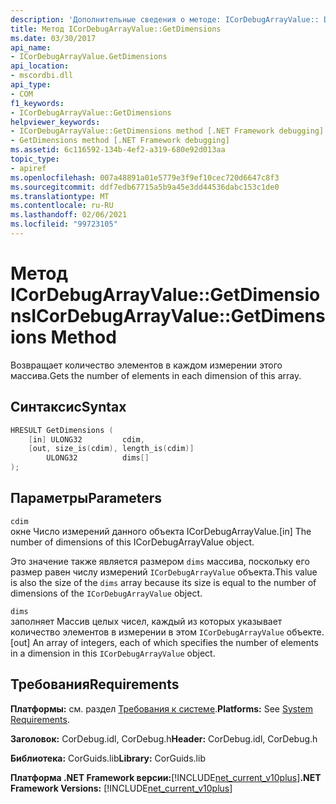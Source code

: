 ```yaml
---
description: 'Дополнительные сведения о методе: ICorDebugArrayValue:: Dimension'
title: Метод ICorDebugArrayValue::GetDimensions
ms.date: 03/30/2017
api_name:
- ICorDebugArrayValue.GetDimensions
api_location:
- mscordbi.dll
api_type:
- COM
f1_keywords:
- ICorDebugArrayValue::GetDimensions
helpviewer_keywords:
- ICorDebugArrayValue::GetDimensions method [.NET Framework debugging]
- GetDimensions method [.NET Framework debugging]
ms.assetid: 6c116592-134b-4ef2-a319-680e92d013aa
topic_type:
- apiref
ms.openlocfilehash: 007a48891a01e5779e3f9ef10cec720d6647c8f3
ms.sourcegitcommit: ddf7edb67715a5b9a45e3dd44536dabc153c1de0
ms.translationtype: MT
ms.contentlocale: ru-RU
ms.lasthandoff: 02/06/2021
ms.locfileid: "99723105"
---
```

# <a name="icordebugarrayvaluegetdimensions-method"></a><span data-ttu-id="3a422-103">Метод ICorDebugArrayValue::GetDimensions</span><span class="sxs-lookup"><span data-stu-id="3a422-103">ICorDebugArrayValue::GetDimensions Method</span></span>

<span data-ttu-id="3a422-104">Возвращает количество элементов в каждом измерении этого массива.</span><span class="sxs-lookup"><span data-stu-id="3a422-104">Gets the number of elements in each dimension of this array.</span></span>  
  
## <a name="syntax"></a><span data-ttu-id="3a422-105">Синтаксис</span><span class="sxs-lookup"><span data-stu-id="3a422-105">Syntax</span></span>  
  
```cpp  
HRESULT GetDimensions (  
    [in] ULONG32         cdim,  
    [out, size_is(cdim), length_is(cdim)]
        ULONG32          dims[]  
);  
```  
  
## <a name="parameters"></a><span data-ttu-id="3a422-106">Параметры</span><span class="sxs-lookup"><span data-stu-id="3a422-106">Parameters</span></span>  

 `cdim`  
 <span data-ttu-id="3a422-107">окне Число измерений данного объекта ICorDebugArrayValue.</span><span class="sxs-lookup"><span data-stu-id="3a422-107">[in] The number of dimensions of this ICorDebugArrayValue object.</span></span>  
  
 <span data-ttu-id="3a422-108">Это значение также является размером `dims` массива, поскольку его размер равен числу измерений `ICorDebugArrayValue` объекта.</span><span class="sxs-lookup"><span data-stu-id="3a422-108">This value is also the size of the `dims` array because its size is equal to the number of dimensions of the `ICorDebugArrayValue` object.</span></span>  
  
 `dims`  
 <span data-ttu-id="3a422-109">заполняет Массив целых чисел, каждый из которых указывает количество элементов в измерении в этом `ICorDebugArrayValue` объекте.</span><span class="sxs-lookup"><span data-stu-id="3a422-109">[out] An array of integers, each of which specifies the number of elements in a dimension in this `ICorDebugArrayValue` object.</span></span>  
  
## <a name="requirements"></a><span data-ttu-id="3a422-110">Требования</span><span class="sxs-lookup"><span data-stu-id="3a422-110">Requirements</span></span>  

 <span data-ttu-id="3a422-111">**Платформы:** см. раздел [Требования к системе](../../get-started/system-requirements.md).</span><span class="sxs-lookup"><span data-stu-id="3a422-111">**Platforms:** See [System Requirements](../../get-started/system-requirements.md).</span></span>  
  
 <span data-ttu-id="3a422-112">**Заголовок:** CorDebug.idl, CorDebug.h</span><span class="sxs-lookup"><span data-stu-id="3a422-112">**Header:** CorDebug.idl, CorDebug.h</span></span>  
  
 <span data-ttu-id="3a422-113">**Библиотека:** CorGuids.lib</span><span class="sxs-lookup"><span data-stu-id="3a422-113">**Library:** CorGuids.lib</span></span>  
  
 <span data-ttu-id="3a422-114">**Платформа .NET Framework версии:**[!INCLUDE[net_current_v10plus](../../../../includes/net-current-v10plus-md.md)]</span><span class="sxs-lookup"><span data-stu-id="3a422-114">**.NET Framework Versions:** [!INCLUDE[net_current_v10plus](../../../../includes/net-current-v10plus-md.md)]</span></span>
